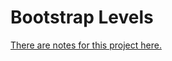 # Bootstrap Levels

[There are notes for this project here.](https://learn.firstdraft.com/lessons/139)
